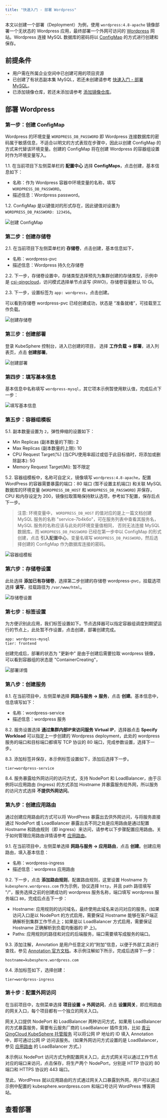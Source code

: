 ```yaml
---
title: "快速入门 - 部署 Wordpress" 
---
```


本文以创建一个部署（Deployment）为例，使用 `wordpress:4.8-apache` 镜像部署一个无状态的 Wordpress 应用，最终部署一个外网可访问的 [Wordpress](https://wordpress.org/) 网站。Wordpress 连接 MySQL 数据库的密码将以 [ConfigMap](../../configuration/configmaps) 的方式进行创建和保存。

## 前提条件

- 用户需在所属企业空间中已创建可用的项目资源
- 已创建了有状态副本集 MySQL，若还未创建请参考 [快速入门 - 部署 MySQL](../mysql-deployment)。
- 已添加镜像仓库，若还未添加请参考 [添加镜像仓库](../../platform-management/image-registry)。

## 部署 Wordpress

### 第一步：创建 ConfigMap

Wordpress 的环境变量 `WORDPRESS_DB_PASSWORD` 即 Wordpress 连接数据库的密码属于敏感信息，不适合以明文的方式表现在步骤中，因此以创建 ConfigMap 的方式来代替该环境变量。创建的 ConfigMap 将在创建 Wordpress 的容器组设置时作为环境变量写入。

1.1. 在当前项目下左侧菜单栏的 **配置中心** 选择 **ConfigMaps**，点击创建，基本信息如下：

- 名称：作为 Wordpress 容器中环境变量的名称，填写 `WORDPRESS_DB_PASSWORD`。
- 描述信息：Wordpress password。

1.2. ConfigMap 是以键值对的形式存在，因此键值对设置为 `WORDPRESS_DB_PASSWORD: 123456`。

![创建 ConfigMap](/wordpress-configmap.png)

### 第二步：创建存储卷

2.1. 在当前项目下左侧菜单栏的 **存储卷**，点击创建，基本信息如下，

- 名称：wordpress-pvc
- 描述信息：Wordpress 持久化存储卷

2.2. 下一步，存储卷设置中，存储类型选择预先为集群创建的存储类型，示例中是 [csi-qingcloud](../../storage/qingcloud-storage)，访问模式选择单节点读写 (RWO)，存储卷容量默认 10 Gi。

2.3. 下一步，设置标签为 `app: wordpress`，点击创建。

可以看到存储卷 wordpress-pvc 已经创建成功，状态是 “准备就绪”，可挂载至工作负载。

![创建存储卷](/wordpress-pvc-list.png)

### 第三步：创建部署

登录 KubeSphere 控制台，进入已创建的项目， 选择 **工作负载 → 部署**，进入列表页，点击 **创建部署**。

![创建部署](/wordpress-create-deployment.png)

### 第四步：填写基本信息

基本信息中名称填写 `wordpress-mysql`，其它项本示例暂使用默认值，完成后点下一步：

![填写基本信息](/wordpress-basic.png)

### 第五步：容器组模板

5.1. 副本数量设置为 `2`，弹性伸缩的设置如下：

- Min Replicas (副本数量的下限): 2
- Max Replicas (副本数量的上限): 10
- CPU Request Target(%) (当CPU使用率超过或低于此目标值时，将添加或删除副本): 50
- Memory Request Target(Mi): 暂不限定


5.2. 容器组模板中，名称可自定义，镜像填写 `wordpress:4.8-apache`，配置 WordPress 的容器需要暴露的端口：80 端口 (暂不设置主机端口) 和关联 MySQL 数据库的环境变量 (`WORDPRESS_DB_HOST` 和 `WORDPRESS_DB_PASSWORD`) 并保存，CPU 和内存设定为 200，镜像拉取策略保持默认选项，参考如下配置，保存后点下一步。

> 注意: 环境变量中， `WORDPRESS_DB_HOST` 的值对应的是上一篇文档创建 MySQL 服务的名称 "service-7b4k6o"，可在服务列表中查看其服务名， MySQL 服务的名称应该与此处的环境变量值相同， 否则无法连接 MySQL 数据库。而 `WORDPRESS_DB_PASSWORD` 已经在第一步中以 ConfigMap 的形式创建，点击 **引入配置中心**，变量名填写 `WORDPRESS_DB_PASSWORD`，然后选择创建的 ConfigMap 作为数据库连接的密码。

![容器组模板](/wordpress-container-setting.png)

### 第六步：存储卷设置

此处选择 **添加已有存储卷**，选择第二步创建的存储卷 wordpress-pvc，挂载选项选择 **读写**，挂载路径为 `/var/www/html`。

![存储卷设置](/wordpress-pvc-path.png)

### 第七步：标签设置

为方便识别此应用，我们标签设置如下。节点选择器可以指定容器组调度到期望运行的节点上，此处暂不作设置，点击创建，部署创建完成。

```
app: wordpress-mysql
tier: frontend
```

创建完成后，部署的状态为 "更新中" 是由于创建后需要拉取 wordpress 镜像，可以看到容器组的状态是 "ContainerCreating"，

![部署详情](/wordpress-deployment-list.png)

### 第八步：创建服务

8.1. 在当前项目中，左侧菜单选择 **网路与服务 → 服务**，点击 **创建**。基本信息中，信息填写如下：

- 名称：wordpress-service
- 描述信息：wordpress 服务


8.2. 服务设置选择 **通过集群内部IP来访问服务 Virtual IP**，选择器点击 **Specify Workload** 可以指定上一步创建的 Wordpress deployment，此处的 wordpress 服务的端口和目标端口都填写 TCP 协议的 80 端口，完成参数设置，选择下一步。


8.3. 添加标签并保存，本示例标签设置如下，添加后选择下一步。

```
tier=wordpress-service
```

8.4. 服务暴露给外网访问的访问方式，支持 NodePort 和 LoadBalancer，由于示例将以应用路由 (Ingress) 的方式添加 Hostname 并暴露服务给外网，所以服务的访问方式选择 **不提供外网访问**。

### 第九步：创建应用路由

通过创建应用路由的方式可以将 WordPress 暴露出去供外网访问，与将服务直接通过 NodePort 或 LoadBalancer 暴露出去不同之处是应用路由是通过配置 Hostname 和路由规则（即 ingress）来访问，请参考以下步骤配置应用路由。关于如何管理应用路由详情请参考 [应用路由](../../ingress-service/ingress)。


9.1. 在当前项目中，左侧菜单选择 **网路与服务 → 应用路由**，点击 **创建**。创建应用路由，填入基本信息：

- 名称：wordpress-ingress
- 描述信息：wordpress 应用路由


9.2. 下一步，点击 **添加路由规则**，配置路由规则，这里设置 Hostname 为 `kubesphere.wordpress.com` 作为示例，协议选择 `http`，并且 path 路径填写 "/"，服务选择之前的创建成功的 wordpress 服务名称，端口填写 wordpress 服务端口 `80`，完成后点击下一步：

- Hostname: 应用规则的访问域名，最终使用此域名来访问对应的服务。(如果访问入口是以 NodePort 的方式启用，需要保证 Hostname 能够在客户端正确解析到集群工作节点上；如果是以 LoadBalancer 方式启用，需要保证 Hostname 正确解析到负载均衡器的 IP 上)。
- Paths: 应用规则的路径和对应的后端服务，端口需要填写成服务的端口。


9.3. 添加注解，Annotation 是用户任意定义的“附加”信息，以便于外部工具进行查找，参见 [Annotation 官方文档](https://kubernetes.io/docs/concepts/overview/working-with-objects/annotations/)。本示例注解如下所示，完成后选择下一步：

```
hostname=kubesphere.wordpress.com
```

9.4. 添加标签如下，选择创建：

```
tier=wordpress-ingress
```

### 第十步：配置外网访问

在当前项目中，左侧菜单选择 **项目设置 → 外网访问**，点击 **设置网关**，即应用路由的网关入口，每个项目都有一个独立的网关入口。

网关入口提供 NodePort 和 LoadBalancer 两种访问方式，如果用 LoadBalancer 的方式暴露服务，需要有云服务厂商的 LoadBalancer 插件支持，比如 [青云QingCloud KubeSphere 托管服务](https://appcenter.qingcloud.com/apps/app-u0llx5j8/Kubernetes%20on%20QingCloud) 可以将公网 IP 地址的 ID 填入 Annotation 中，即可通过公网 IP 访问该服务。（如果外网访问方式设置的是 LoadBalancer，参见 [应用路由](../../ingress-service/ingress) 的 LoadBalancer 方式。）

本示例以 NodePort 访问方式为例配置网关入口，此方式网关可以通过工作节点对应的端口来访问，点击保存，将生产两个 NodePort，分别是 HTTP 协议的 80 端口和 HTTPS 协议的 443 端口。

至此，WordPress 就以应用路由的方式通过网关入口暴露到外网，用户可以通过示例中配置的 kubesphere.wordpress.com 和端口号访问 WordPress 博客网站。

## 查看部署


